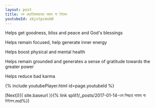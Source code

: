 ```yaml
---
layout: post
title: ওম জ্যোতিষমায়ানায় নামায গা টাইমস
youtubeId: xbjxtpcmsb0
---
```

 
 
Helps get goodness, bliss and peace and God's blessings
 
Helps remain focused, help generate inner energy 
 
Helps boost physical and mental health 
 
Helps remain grounded and generates a sense of gratitude towards the greater power 
 
Helps reduce bad karma
 
 
 
 


{% include youtubePlayer.html id=page.youtubeId %}
 
[Next]({{ site.baseurl }}{% link  split1/_posts/2017-01-14-ওম সিদ্ধয়ে নামায গা টাইমস.md%})
 
